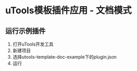 # uTools模板插件应用 - 文档模式

## 运行示例插件
1. 打开uTools开发工具
2. 新建项目
3. 选择utools-template-doc-example下的plugin.json
4. 运行